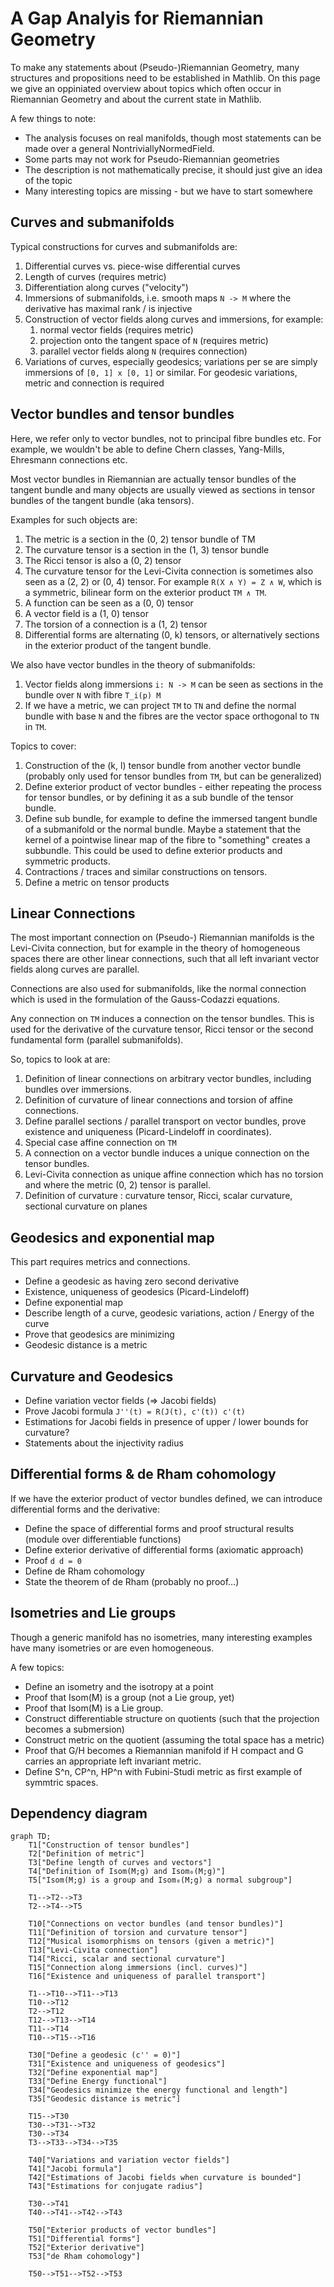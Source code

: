 # A Gap Analyis for Riemannian Geometry

To make any statements about (Pseudo-)Riemannian Geometry, many structures and propositions need to be established in Mathlib. On this page we give an oppiniated overview about topics which often occur in Riemannian Geometry and about the current state in Mathlib.

A few things to note:
* The analysis focuses on real manifolds, though most statements can be made over a general NontriviallyNormedField.
* Some parts may not work for Pseudo-Riemannian geometries
* The description is not mathematically precise, it should just give an idea of the topic
* Many interesting topics are missing - but we have to start somewhere

## Curves and submanifolds

Typical constructions for curves and submanifolds are:
1. Differential curves vs. piece-wise differential curves
1. Length of curves (requires metric)
1. Differentiation along curves ("velocity")
1. Immersions of submanifolds, i.e. smooth maps `N -> M` where the derivative has maximal rank / is injective
1. Construction of vector fields along curves and immersions, for example:
    1. normal vector fields (requires metric)
    1. projection onto the tangent space of `N` (requires metric)
    1. parallel vector fields along `N` (requires connection)
1. Variations of curves, especially geodesics; variations per se are simply immersions of `[0, 1] x [0, 1]` or similar. For geodesic variations, metric and connection is required

## Vector bundles and tensor bundles

Here, we refer only to vector bundles, not to principal fibre bundles etc. For example, we wouldn't be able to define Chern classes, Yang-Mills, Ehresmann connections etc.

Most vector bundles in Riemannian are actually tensor bundles of the tangent bundle and many objects are usually viewed as sections in tensor bundles of the tangent bundle (aka tensors).

Examples for such objects are:
1. The metric is a section in the (0, 2) tensor bundle of TM
1. The curvature tensor is a section in the (1, 3) tensor bundle
1. The Ricci tensor is also a (0, 2) tensor
1. The curvature tensor for the Levi-Civita connection is sometimes also seen as a (2, 2) or (0, 4) tensor. For example `R(X ∧ Y) = Z ∧ W`, which is a symmetric, bilinear form on the exterior product `TM ∧ TM`.
1. A function can be seen as a (0, 0) tensor
1. A vector field is a (1, 0) tensor
1. The torsion of a connection is a (1, 2) tensor
1. Differential forms are alternating (0, k) tensors, or alternatively sections in the exterior product of the tangent bundle.

We also have vector bundles in the theory of submanifolds:
1. Vector fields along immersions `i: N -> M` can be seen as sections in the bundle over `N` with fibre `T_i(p) M`
1. If we have a metric, we can project `TM` to `TN` and define the normal bundle with base `N` and the fibres are the vector space orthogonal to `TN` in `TM`.

Topics to cover:
1. Construction of the (k, l) tensor bundle from another vector bundle (probably only used for tensor bundles from `TM`, but can be generalized)
1. Define exterior product of vector bundles - either repeating the process for tensor bundles, or by defining it as a sub bundle of the tensor bundle.
1. Define sub bundle, for example to define the immersed tangent bundle of a submanifold or the normal bundle. Maybe a statement that the kernel of a pointwise linear map of the fibre to "something" creates a subbundle. This could be used to define exterior products and symmetric products.
1. Contractions / traces and similar constructions on tensors.
1. Define a metric on tensor products

## Linear Connections

The most important connection on (Pseudo-) Riemannian manifolds is the Levi-Civita connection, but for example in the theory of homogeneous spaces there are other linear connections, such that all left invariant vector fields along curves are parallel.

Connections are also used for submanifolds, like the normal connection which is used in the formulation of the Gauss-Codazzi equations.

Any connection on `TM` induces a connection on the tensor bundles. This is used for the derivative of the curvature tensor, Ricci tensor or the second fundamental form (parallel submanifolds).

So, topics to look at are:
1. Definition of linear connections on arbitrary vector bundles, including bundles over immersions.
1. Definition of curvature of linear connections and torsion of affine connections.
1. Define parallel sections / parallel transport on vector bundles, prove existence and uniqueness (Picard-Lindeloff in coordinates).
1. Special case affine connection on `TM`
1. A connection on a vector bundle induces a unique connection on the tensor bundles.
1. Levi-Civita connection as unique affine connection which has no torsion and where the metric (0, 2) tensor is parallel.
1. Definition of curvature : curvature tensor, Ricci, scalar curvature, sectional curvature on planes

## Geodesics and exponential map

This part requires metrics and connections.

* Define a geodesic as having zero second derivative
* Existence, uniqueness of geodesics (Picard-Lindeloff)
* Define exponential map
* Describe length of a curve, geodesic variations, action / Energy of the curve
* Prove that geodesics are minimizing
* Geodesic distance is a metric

## Curvature and Geodesics

* Define variation vector fields (=> Jacobi fields)
* Prove Jacobi formula `J''(t) = R(J(t), c'(t)) c'(t)`
* Estimations for Jacobi fields in presence of upper / lower bounds for curvature?
* Statements about the injectivity radius

## Differential forms & de Rham cohomology

If we have the exterior product of vector bundles defined, we can introduce differential forms and the derivative:

* Define the space of differential forms and proof structural results (module over differentiable functions)
* Define exterior derivative of differential forms (axiomatic approach)
* Proof `d d = 0`
* Define de Rham cohomology
* State the theorem of de Rham (probably no proof...)

## Isometries and Lie groups

Though a generic manifold has no isometries, many interesting examples have many isometries or are even homogeneous.

A few topics:
* Define an isometry and the isotropy at a point
* Proof that Isom(M) is a group (not a Lie group, yet)
* Proof that Isom(M) is a Lie group.
* Construct differentiable structure on quotients (such that the projection becomes a submersion)
* Construct metric on the quotient (assuming the total space has a metric)
* Proof that G/H becomes a Riemannian manifold if H compact and G carries an appropriate left invariant metric.
* Define S^n, CP^n, HP^n with Fubini-Studi metric as first example of symmtric spaces.


## Dependency diagram

```mermaid
graph TD;
    T1["Construction of tensor bundles"]
    T2["Definition of metric"]
    T3["Define length of curves and vectors"]
    T4["Definition of Isom(M;g) and Isom₀(M;g)"]
    T5["Isom(M;g) is a group and Isom₀(M;g) a normal subgroup"]

    T1-->T2-->T3
    T2-->T4-->T5

    T10["Connections on vector bundles (and tensor bundles)"]
    T11["Definition of torsion and curvature tensor"]
    T12["Musical isomorphisms on tensors (given a metric)"]
    T13["Levi-Civita connection"]
    T14["Ricci, scalar and sectional curvature"]
    T15["Connection along immersions (incl. curves)"]
    T16["Existence and uniqueness of parallel transport"]

    T1-->T10-->T11-->T13
    T10-->T12
    T2-->T12
    T12-->T13-->T14
    T11-->T14
    T10-->T15-->T16

    T30["Define a geodesic (c'' = 0)"]
    T31["Existence and uniqueness of geodesics"]
    T32["Define exponential map"]
    T33["Define Energy functional"]
    T34["Geodesics minimize the energy functional and length"]
    T35["Geodesic distance is metric"]

    T15-->T30
    T30-->T31-->T32
    T30-->T34
    T3-->T33-->T34-->T35

    T40["Variations and variation vector fields"]
    T41["Jacobi formula"]
    T42["Estimations of Jacobi fields when curvature is bounded"]
    T43["Estimations for conjugate radius"]

    T30-->T41
    T40-->T41-->T42-->T43

    T50["Exterior products of vector bundles"]
    T51["Differential forms"]
    T52["Exterior derivative"]
    T53["de Rham cohomology"]

    T50-->T51-->T52-->T53


```